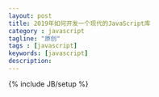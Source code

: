 ```yaml
---
layout: post
title: 2019年如何开发一个现代的JavaScript库
category : javascript
tagline: "原创"
tags : [javascript]
keywords: [javascript]
description: 
---
```

{% include JB/setup %}
